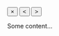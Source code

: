 <!-- 
	IMPORTANT: You must add the following to the script and style sections of the page properties. WikiJS doesn't copy them if you copy the page.

	Script: `<script src="path/to/index.js"></script>`
	Style: `@import url(path/to/style.css);`
-->
<div class="gallery" id="mainGallery" data-closable="true" data-closed="false" data-images='{
    "Images": [
        {
            "ImageSource": "https://cdn.com/character.jpg",
            "Title": "My character",
            "ThumbnailSource": "https://cdn.com/thumb/character.jpg"
        },
        {
            "ImageSource": "/super-cool-action-scene.jpg"
        }
    ]  
    }'>
    <div class="galleryThumbnailSelector"></div>
    <div class="galleryStage galleryDisplayNone">
        <div class="galleryButtonOverlay">
            <button type="button" class="galleryCloseButton">&times;</button>
            <button type="button" class="galleryLeftButton">&lt;</button>
            <button type="button" class="galleryRightButton">&gt;</button>
            <figcaption class="galleryImageTitle"></figcaption>
        </div>
        <img class="galleryPresenter">
    </div>
</div>

Some content...
